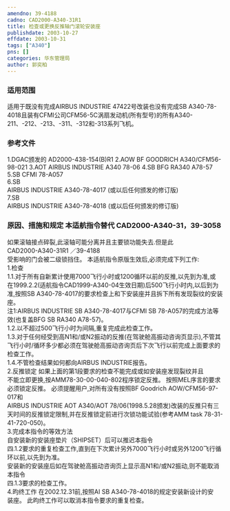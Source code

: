 ```yaml
---
amendno: 39-4188  
cadno: CAD2000-A340-31R1  
title: 检查或更换反推轴门滚轮安装座  
publishdate: 2003-10-27  
effdate: 2003-10-31  
tags: ["A340"]  
pns: []  
categories: 华东管理局  
author: 郭奕柏  
---
```

  
### 适用范围  
适用于既没有完成AIRBUS INDUSTRIE 47422号改装也没有完成SB A340-78-4018且装有CFMI公司CFM56-5C涡扇发动机(所有型号)的所有A340-211、-212、-213、-311、-312和-313系列飞机。  
  
<!--more-->  
### 参考文件  
1.DGAC颁发的 AD2000-438-154(B)R1     2.AOW BF GOODRICH A340/CFM56-98-021     3.AOT AIRBUS INDUSTRIE A340 78-06     4.SB BFG RA340 A78-57     5.SB CFMI 78-A057  
6.SB  
 AIRBUS INDUSTRIE A340-78-4017 (或以后任何颁发的修订版)  
7.SB  
 AIRBUS INDUSTRIE A340-78-4018 (或以后任何颁发的修订版)  
  
### 原因、措施和规定 本适航指令替代 CAD2000-A340-31，39-3058  
如果滚轴接点碎裂,此滚轴可能分离并且主要锁功能失去.但是此  
       CAD2000-A340-31R1   ／39-4188  
受影响的门会被二级锁挡住。     本适航指令原版生效后,必须完成下列工作:  
    1.检查  
1.1.对于所有自新累计使用7000飞行小时或1200循环以前的反推,以先到为准,或  
         在1999.2.2(适航指令CAD1999-A340-04生效日期)后500飞行小时内,以后到为准,按照SB A340-78-4017的要求检查上和下安装座并且拆下所有发现裂纹的安装座。  
         注1:AIRBUS INDUSTRIE SB A340-78-4017与CFMI SB 78-A057的完成方法等效(也复盖BFG SB RA340 A78-57)。  
     1.2.以不超过500飞行小时为间隔,重复完成此检查工作。  
     1.3.对于任何经受到高N1和/或N2振动的反推(在驾驶舱高振动咨询页显示),不管其飞行小时/循环多少都必须在驾驶舱高振动咨询页后下次飞行以前完成上面要求的检查工作。  
     1.4.不管检查结果如何都向AIRBUS INDUSTRIE报告。  
    2.反推锁定     如果上面的第1段要求的检查不能完成或如安装座发现裂纹并且  
不能立即更换,按AMM78-30-00-040-802程序锁定反推。     按照MEL序言的要求必须锁定反推。     必须提醒用户,对所有没有按照BF Goodrich AOW/CFM56-97-017和  
AIRBUS INDUSTRIE AOT A340/AOT 78/06(1998.5.28颁发)改装的反推只有三天时间的反推锁定限制,并在反推锁定前进行次锁功能试验(参考AMM task 78-31-41-720-050)。  
    3.完成本指令的等效方法  
    自安装新的安装座垫片（SHIPSET）后可以推迟本指令  
四.1.2要求的重复检查工作,直到在下次累计另外7000飞行小时或另外1200飞行循环以前,以先到为准。  
    安装新的安装座后如在驾驶舱高振动咨询页上显示高N1和/或N2振动,则不能取消本指令  
四.1.3要求的检查工作。  
    4.昀终工作     在2002.12.31前,按照AI SB A340-78-4018的规定安装新设计的安  
装座。     此昀终工作可以取消本指令要求的重复检查。  
